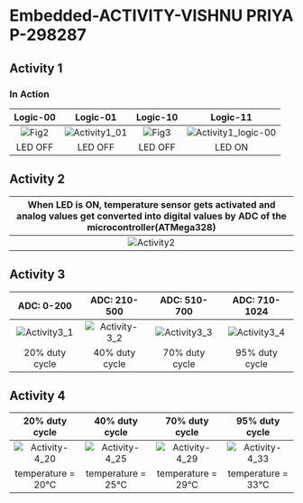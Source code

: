 # Embedded-ACTIVITY-VISHNU PRIYA P-298287

## Activity 1

### In Action

|Logic-00|Logic-01|Logic-10|Logic-11|  
|:--:|:--:|:--:|:--:|  
|![Fig2](https://user-images.githubusercontent.com/36762668/127752780-cde3c674-7dde-4883-9e2d-bc7c39580de5.PNG)|![Activity1_01](https://user-images.githubusercontent.com/36762668/127752792-dd0c622a-2737-49b3-9eaf-a3b7a452e502.PNG)|![Fig3](https://user-images.githubusercontent.com/36762668/127752810-c8bf6fc4-8d72-4fa3-947a-ff43e4e5793f.PNG)|![Activity1_logic-00](https://user-images.githubusercontent.com/36762668/127752844-139264c2-6f78-4774-bb17-bb0c4681bc97.PNG)|
|LED OFF|LED OFF|LED OFF|LED ON| 

## Activity 2

| When LED is ON, temperature sensor gets activated and analog values get converted into digital values by ADC of the microcontroller(ATMega328)|
|:--:|
|![Activity2](https://user-images.githubusercontent.com/36762668/127752867-50c01e7c-f5ae-4531-ba11-cf412ed94fa4.PNG)|

## Activity 3

|ADC: 0-200|ADC: 210-500|ADC: 510-700|ADC: 710-1024|
|:--:|:--:|:--:|:--:|
|![Activity3_1](https://user-images.githubusercontent.com/36762668/127752884-4fe4dab6-e579-488b-9f1e-7d77c25a71f5.PNG)|![Activity-3_2](https://user-images.githubusercontent.com/36762668/127752896-79e5d53f-565a-4e3f-aaa4-09944c944516.PNG)|![Activity3_3](https://user-images.githubusercontent.com/36762668/127752910-a4379958-39fb-45e3-90d9-75de11af533e.PNG)|![Activity3_4](https://user-images.githubusercontent.com/36762668/127752918-ceae7f40-9bbc-465d-bd60-b4c9b83edc5a.PNG)|
|20% duty cycle|40% duty cycle|70% duty cycle|95% duty cycle|

## Activity 4

|20% duty cycle|40% duty cycle|70% duty cycle|95% duty cycle|
|:--:|:--:|:--:|:--:|
|![Activity-4_20](https://user-images.githubusercontent.com/36762668/127753019-d61bdfc8-f0ce-4e4d-be35-2a4620d56070.PNG)|![Activity-4_25](https://user-images.githubusercontent.com/36762668/127753027-febe7074-8779-4f13-a8fd-a32fc62cecd9.PNG)|![Activity-4_29](https://user-images.githubusercontent.com/36762668/127753045-4c0dbfe3-f978-4c3b-af75-f7fd906c347d.PNG)|![Activity-4_33](https://user-images.githubusercontent.com/36762668/127753030-349f76a2-fa9e-4bc5-909f-119e7e03846e.PNG)|
|temperature = 20°C|temperature = 25°C|temperature = 29°C|temperature = 33°C|

